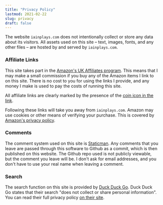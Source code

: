 ```yaml
---
title: "Privacy Policy"
lastmod: 2021-02-22
slug: privacy
draft: false
---
```


The website `iainplays.com` does not intentionally collect or store any
data about its visitors.  All assets used on this site – text, images,
fonts, and any other files – are hosted by and served by
`iainplays.com`.

### Affiliate Links

This site takes part in the [Amazon's UK Affiliates
program](https://affiliate-program.amazon.co.uk/).  This means that I
may make a small commission if you buy any of the Amazon items I link to
on this site.  There is no cost to you for using the links I provide,
and any money I make is used to pay the costs of running this site.

All affiliate links are clearly marked by the presence of the <a
href="https://www.amazon.co.uk/?tag=iainplays-21"
class="onion-dollars">coin icon in the link</a>.

Following these links will take you away from `iainplays.com`.  Amazon
may use cookies or other means of verifying your purchase.  This is
covered by [Amazon's privacy
policy](https://www.amazon.co.uk/gp/help/customer/display.html?nodeId=GX7NJQ4ZB8MHFRNJ).

### Comments

The comment system used on this site is
[Staticman](https://staticman.net).  Any comments that you leave are
passed through this software to Github as a commit, which is then
published on this website.  The Github repo used is not publicly
viewable, but the comment you leave will be.  I don't ask for email
addresses, and you don't have to use your real name when leaving a
comment.

### Search

The search function on this site is provided by [Duck Duck
Go](https://duckduckgo.com/).  Duck Duck Go states that their search
"does not collect or share personal information".  You can read their
full privacy policy [on their site](https://duckduckgo.com/privacy).
